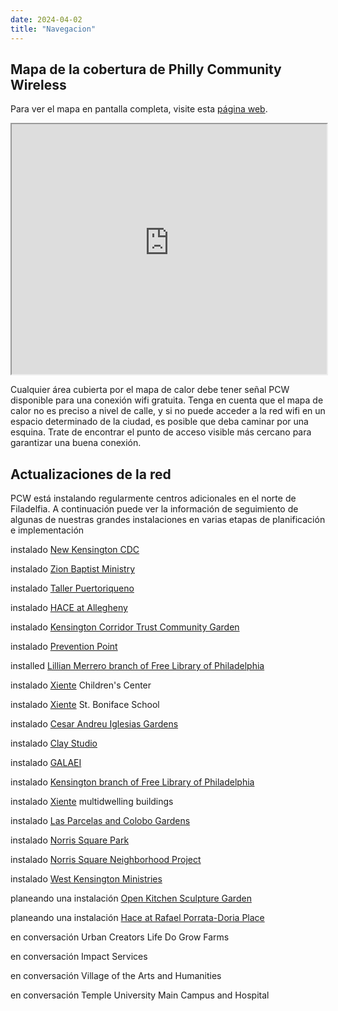 ```yaml
---
date: 2024-04-02
title: "Navegacion"
---
```


## Mapa de la cobertura de Philly Community Wireless

Para ver el mapa en pantalla completa, visite esta [página web](https://phillycommunitywireless.github.io/pcwnetworkmap/). 

<iframe src="https://phillycommunitywireless.github.io/pcwnetworkmap/" width="100%" height="400"/></iframe>
  
Cualquier área cubierta por el mapa de calor debe tener señal PCW disponible para una conexión wifi gratuita. Tenga en cuenta que el mapa de calor no es preciso a nivel de calle, y si no puede acceder a la red wifi en un espacio determinado de la ciudad, es posible que deba caminar por una esquina. Trate de encontrar el punto de acceso visible más cercano para garantizar una buena conexión.

## Actualizaciones de la red

PCW está instalando regularmente centros adicionales en el norte de Filadelfia. A continuación puede ver la información de seguimiento de algunas de nuestras grandes instalaciones en varias etapas de planificación e implementación

<span class="bg-gold black ph2 pv1 br3 small-caps">instalado</span> [New Kensington CDC](https://nkcdc.org)  

<span class="bg-gold black ph2 pv1 br3 small-caps">instalado</span> [Zion Baptist Ministry](https://www.zionbaptphilly.org)  

<span class="bg-gold black ph2 pv1 br3 small-caps">instalado</span> [Taller Puertoriqueno](https://tallerpr.org/)  

<span class="bg-gold black ph2 pv1 br3 small-caps">instalado</span> [HACE at Allegheny](https://www.hacecdc.org/)  

<span class="bg-gold black ph2 pv1 br3 small-caps">instalado</span> [Kensington Corridor Trust Community Garden](https://kctphilly.org/)  

<span class="bg-gold black ph2 pv1 br3 small-caps">instalado</span> [Prevention Point](https://ppponline.org/)  

<span class="bg-gold black ph2 pv1 br3 small-caps">installed</span> [Lillian Merrero branch of Free Library of Philadelphia](https://libwww.freelibrary.org/locations/lillian-marrero-library)  

<span class="bg-gold black ph2 pv1 br3 small-caps">instalado</span> [Xiente](https://www.xiente.org/)  Children's Center  

<span class="bg-gold black ph2 pv1 br3 small-caps">instalado</span> [Xiente](https://www.xiente.org/) St. Boniface School  

<span class="bg-gold black ph2 pv1 br3 small-caps">instalado</span> [Cesar Andreu Iglesias Gardens](https://iglesiasgardens.com/)  

<span class="bg-gold black ph2 pv1 br3 small-caps">instalado</span> [Clay Studio](https://www.theclaystudio.org/)  

<span class="bg-gold black ph2 pv1 br3 small-caps">instalado</span> [GALAEI](https://www.galaeiqtbipoc.org/)  

<span class="bg-gold black ph2 pv1 br3 small-caps">instalado</span> [Kensington branch of Free Library of Philadelphia](https://libwww.freelibrary.org/locations/kensington-library)  

<span class="bg-gold black ph2 pv1 br3 small-caps">instalado</span> [Xiente](https://www.xiente.org/) multidwelling buildings  

<span class="bg-gold black ph2 pv1 br3 small-caps">instalado</span> [Las Parcelas and Colobo Gardens](https://www.philaplace.org/story/349/)  

<span class="bg-gold black ph2 pv1 br3 small-caps">instalado</span> [Norris Square Park](https://www.tclf.org/landscapes/norris-square-park)  

<span class="bg-gold black ph2 pv1 br3 small-caps">instalado</span> [Norris Square Neighborhood Project](https://myneighborhoodproject.org/)  

<span class="bg-gold black ph2 pv1 br3 small-caps">instalado</span> [West Kensington Ministries](https://westkensingtonministry.com/)  

<span class="bg-yellow dark-gray ph2 pv1 br3 small-caps">planeando una instalación</span> [Open Kitchen Sculpture Garden](https://theopenkitchensculpturegarden.com/)  

<span class="bg-yellow dark-gray ph2 pv1 br3 small-caps">planeando una instalación</span> [Hace at Rafael Porrata-Doria Place](https://www.hacecdc.org/)  

<span class="bg-light-yellow near-black ph2 pv1 br3 small-caps">en conversación</span> Urban Creators Life Do Grow Farms

<span class="bg-light-yellow near-black ph2 pv1 br3 small-caps">en conversación</span> Impact Services

<span class="bg-light-yellow near-black ph2 pv1 br3 small-caps">en conversación</span> Village of the Arts and Humanities

<span class="bg-light-yellow near-black ph2 pv1 br3 small-caps">en conversación</span> Temple University Main Campus and Hospital
